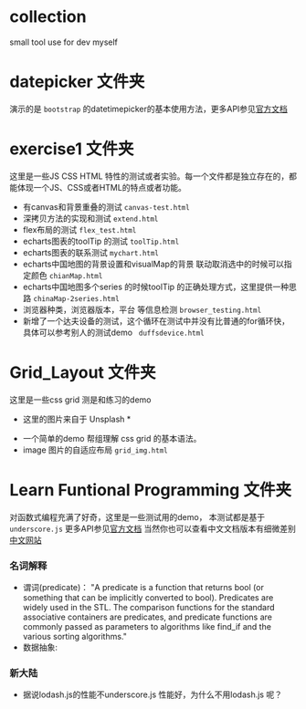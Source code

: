 # collection
small tool use for dev myself
# datepicker 文件夹
 演示的是 `bootstrap` 的datetimepicker的基本使用方法，更多API参见[官方文档](http://www.bootcss.com/p/bootstrap-datetimepicker/)
# exercise1 文件夹
这里是一些JS CSS HTML 特性的测试或者实验。每一个文件都是独立存在的，都能体现一个JS、CSS或者HTML的特点或者功能。
- 有canvas和背景重叠的测试 `canvas-test.html`
- 深拷贝方法的实现和测试  `extend.html`
- flex布局的测试 `flex_test.html`
- echarts图表的toolTip 的测试  `toolTip.html`
- echarts图表的联系测试 `mychart.html`
- echarts中国地图的背景设置和visualMap的背景 联动取消选中的时候可以指定颜色 `chianMap.html`
- echarts中国地图多个series 的时候toolTip 的正确处理方式，这里提供一种思路 `chinaMap-2series.html`
- 浏览器种类，浏览器版本，平台 等信息检测 `browser_testing.html`
- 新增了一个达夫设备的测试，这个循环在测试中并没有比普通的for循环快，具体可以参考别人的测试demo ` duffsdevice.html`
# Grid_Layout 文件夹
这里是一些css grid 测是和练习的demo
* 这里的图片来自于 Unsplash *
- 一个简单的demo 帮组理解 css grid 的基本语法。
- image 图片的自适应布局 `grid_img.html`

# Learn Funtional Programming 文件夹
对函数式编程充满了好奇，这里是一些测试用的demo，
本测试都是基于 `underscore.js` 更多API参见[官方文档](http://underscorejs.org/) 当然你也可以查看中文文档版本有细微差别 [中文网站](http://www.bootcss.com/p/underscore/)

### 名词解释
- 谓词(predicate)： "A predicate is a function that returns bool (or something that can be implicitly converted to bool). Predicates are widely used in the STL. The comparison functions for the standard associative containers are predicates, and predicate functions are commonly passed as parameters to algorithms like find_if and the various sorting algorithms."
- 数据抽象: 

### 新大陆
- 据说lodash.js的性能不underscore.js 性能好，为什么不用lodash.js 呢？
